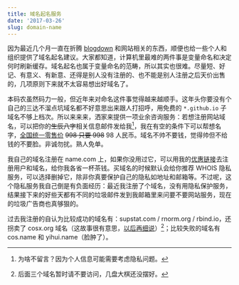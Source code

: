```yaml
---
title: 域名起名服务
date: '2017-03-26'
slug: domain-name
---
```


因为最近几个月一直在折腾 [blogdown](https://bookdown.org/yihui/blogdown) 和网站相关的东西，顺便也给一些个人和组织提供了域名起名建议。大家都知道，计算机里最难的两件事是变量命名和决定何时刷新缓存。域名起名也属于变量命名的范畴，所以其实也很难。尽量短、好记、有意义、有新意、还得是别人没有注册的、也不能是别人注册之后天价出售的，几项原则下来就不太容易想出好域名了。

本码农虽然码力一般，但近年来对命名这件事觉得越来越顺手。这年头你要没有个自己的三达不溜点坑域名都不好意思出来跟人打招呼，用免费的 `*.github.io` 子域名不够上档次。所以来来来，洒家来提供一项业余咨询服务：若想注册网站域名，可以把你的~~生辰八字~~相关信息邮件发给我[^1]，我在有空的条件下可以帮想名字，[全国统一零售价](https://db.yihui.org/images/wechat-pay.jpg) ~~998 只要 998~~ 98 人民币。域名不帅不要钱，觉得帅但不给钱的不要脸。非诚勿扰。熟人免单。

我自己的域名注册在 name.com 上，如果你没用过它，可以用我的[优惠链接](https://www.name.com/referral/5ca89)去注册用户和域名，给你我各省一杯茶钱。买域名的时候默认会给你推荐 WHOIS 隐私服务，可以选择删掉它，除非你真要保护自己的隐私如地址和邮箱等。不过呢，这个隐私服务我自己倒是有负面经历：最近我注册了个域名，没有用隐私保护服务，结果接下来的好些天都有不同的垃圾邮件发到我邮箱里来问要不要网站服务，现在的垃圾广告商也真够狠的。

过去我注册的自认为比较成功的域名有：supstat.com / rnorm.org / rbind.io，还拐卖了 cosx.org 域名（这故事很有意思，[以后再细说](/cn/2017/08/cosx-org/)）[^2]；比较失败的域名有 cos.name 和 yihui.name（脸肿了）。

[^1]: 为啥不留言？因为个人信息可能需要考虑隐私问题。

[^2]: 后面三个域名暂时请不要访问，几盘大棋还没摆好。
